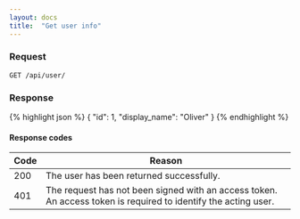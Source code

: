 ```yaml
---
layout: docs
title:  "Get user info"
---
```


### Request

``````
GET /api/user/
``````

### Response

{% highlight json %}
{
  "id": 1,
  "display_name": "Oliver"
}
{% endhighlight %}

#### Response codes

Code  |  Reason
------|-----------------------------------------
 200  | The user has been returned successfully.
 401  | The request has not been signed with an access token. An access token is required to identify the acting user.
